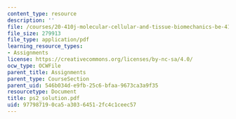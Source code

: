 ```yaml
---
content_type: resource
description: ''
file: /courses/20-410j-molecular-cellular-and-tissue-biomechanics-be-410j-spring-2003/977987190ca5a30364512fc4c1ceec57_ps2_solution.pdf
file_size: 279913
file_type: application/pdf
learning_resource_types:
- Assignments
license: https://creativecommons.org/licenses/by-nc-sa/4.0/
ocw_type: OCWFile
parent_title: Assignments
parent_type: CourseSection
parent_uid: 546b034d-e9fb-25c6-bfaa-9673ca3a9f35
resourcetype: Document
title: ps2_solution.pdf
uid: 97798719-0ca5-a303-6451-2fc4c1ceec57
---
```

